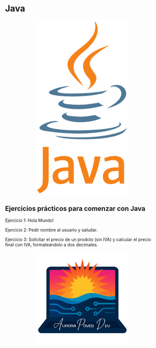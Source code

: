 # Java


<p align="center">
  <picture>
    <source srcset="https://raw.githubusercontent.com/APoves/Java/main/oscuro.png" media="(prefers-color-scheme: dark)">
    <source srcset="https://raw.githubusercontent.com/APoves/Java/main/claro.png" media="(prefers-color-scheme: light)">
    <img src="https://raw.githubusercontent.com/APoves/Java/main/claro.png" alt="Logo" style="width: 300px;">
  </picture>
</p>



## Ejercicios prácticos para comenzar con Java



Ejercicio 1: Hola Mundo!

Ejercicio 2: Pedir nombre al usuario y saludar.

Ejercicio 3: Solicitar el precio de un prodcto (sin IVA) y calcular el precio final con IVA, formateándolo a dos decimales.
 

<p align="center">
<img src="https://github.com/APoves/APoves/blob/main/logo.png" alt="Mi Logo" width="300"/>
</p>
